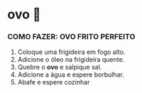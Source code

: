 # ovo :chicken:

### COMO FAZER: OVO FRITO PERFEITO

1. Coloque uma frigideira em fogo alto.
2. Adicione o óleo na frigideira quente.
3. Quebre o **ovo** e salpique sal.
4. Adicione a água e espere borbulhar.
5. Abafe e espere cozinhar

